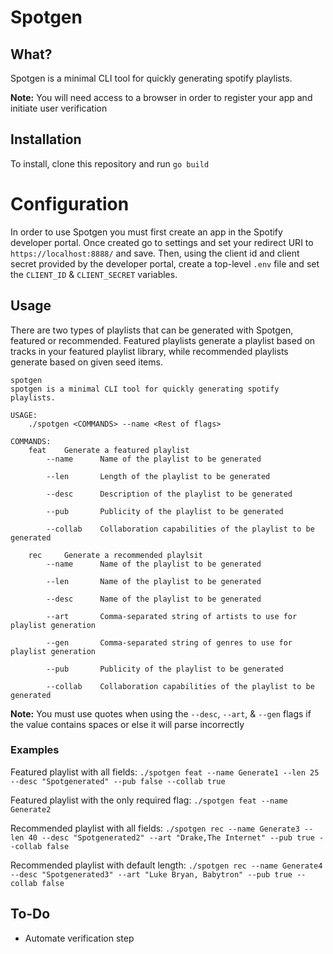 # Spotgen

## What?

Spotgen is a minimal CLI tool for quickly generating spotify playlists.

**Note:** You will need access to a browser in order to register your app and initiate user verification

## Installation

To install, clone this repository and run `go build`

# Configuration

In order to use Spotgen you must first create an app in the Spotify developer portal. Once created go to settings and set your redirect URI to `https://localhost:8888/` and save. Then, using the client id and client secret provided by the developer portal, create a top-level `.env` file and set the `CLIENT_ID` & `CLIENT_SECRET` variables.

## Usage

There are two types of playlists that can be generated with Spotgen, featured or recommended. Featured playlists generate a playlist based on tracks in your featured playlist library, while recommended playlists generate based on given seed items.

```
spotgen
spotgen is a minimal CLI tool for quickly generating spotify playlists.

USAGE: 
    ./spotgen <COMMANDS> --name <Rest of flags>

COMMANDS:
    feat    Generate a featured playlist
        --name      Name of the playlist to be generated

        --len       Length of the playlist to be generated

        --desc      Description of the playlist to be generated

        --pub       Publicity of the playlist to be generated

        --collab    Collaboration capabilities of the playlist to be generated

    rec     Generate a recommended playlsit
        --name      Name of the playlist to be generated

        --len       Name of the playlist to be generated

        --desc      Name of the playlist to be generated

        --art       Comma-separated string of artists to use for playlist generation

        --gen       Comma-separated string of genres to use for playlist generation

        --pub       Publicity of the playlist to be generated

        --collab    Collaboration capabilities of the playlist to be generated

```
**Note:** You must use quotes when using the `--desc`, `--art`, & `--gen` flags if the value contains spaces or else it will parse incorrectly 

### Examples

Featured playlist with all fields:
 `./spotgen feat --name Generate1 --len 25 --desc "Spotgenerated" --pub false --collab true`

Featured playlist with the only required flag:
 `./spotgen feat --name Generate2`

Recommended playlist with all fields:
`./spotgen rec --name Generate3 --len 40 --desc "Spotgenerated2" --art "Drake,The Internet" --pub true --collab false`

Recommended playlist with default length:
`./spotgen rec --name Generate4 --desc "Spotgenerated3" --art "Luke Bryan, Babytron" --pub true --collab false`

## To-Do

 - Automate verification step
 